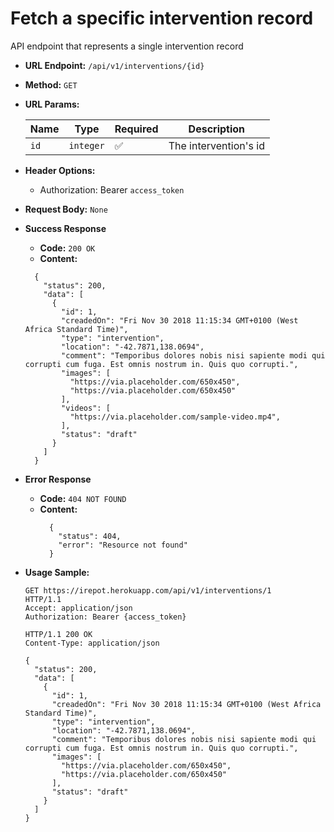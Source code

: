 # Fetch a specific intervention record

API endpoint that represents a single intervention record

- **URL Endpoint:** `/api/v1/interventions/{id}`
- **Method:** `GET`
- **URL Params:**

  | Name | Type      | Required           | Description           |
  |------|-----------|--------------------|-----------------------|
  | `id` | `integer` | :white_check_mark: | The intervention's id |

- **Header Options:**
  - Authorization: Bearer `access_token`
- **Request Body:** `None`
- **Success Response**
  - **Code:** `200 OK`
  - **Content:**

  ```http
    {
      "status": 200,
      "data": [
        {
          "id": 1,
          "creadedOn": "Fri Nov 30 2018 11:15:34 GMT+0100 (West Africa Standard Time)",
          "type": "intervention",
          "location": "-42.7871,138.0694",
          "comment": "Temporibus dolores nobis nisi sapiente modi qui corrupti cum fuga. Est omnis nostrum in. Quis quo corrupti.",
          "images": [
            "https://via.placeholder.com/650x450",
            "https://via.placeholder.com/650x450"
          ],
          "videos": [
            "https://via.placeholder.com/sample-video.mp4",
          ],
          "status": "draft"
        }
      ]
    }
  ```

- **Error Response**
  - **Code:** `404 NOT FOUND`
  - **Content:**
    ```http
      {
        "status": 404,
        "error": "Resource not found"
      }
    ```

- **Usage Sample:**

  ```http
  GET https://irepot.herokuapp.com/api/v1/interventions/1
  HTTP/1.1
  Accept: application/json
  Authorization: Bearer {access_token}

  HTTP/1.1 200 OK
  Content-Type: application/json

  {
    "status": 200,
    "data": [
      {
        "id": 1,
        "creadedOn": "Fri Nov 30 2018 11:15:34 GMT+0100 (West Africa Standard Time)",
        "type": "intervention",
        "location": "-42.7871,138.0694",
        "comment": "Temporibus dolores nobis nisi sapiente modi qui corrupti cum fuga. Est omnis nostrum in. Quis quo corrupti.",
        "images": [
          "https://via.placeholder.com/650x450",
          "https://via.placeholder.com/650x450"
        ],
        "status": "draft"
      }
    ]
  }
  ```
